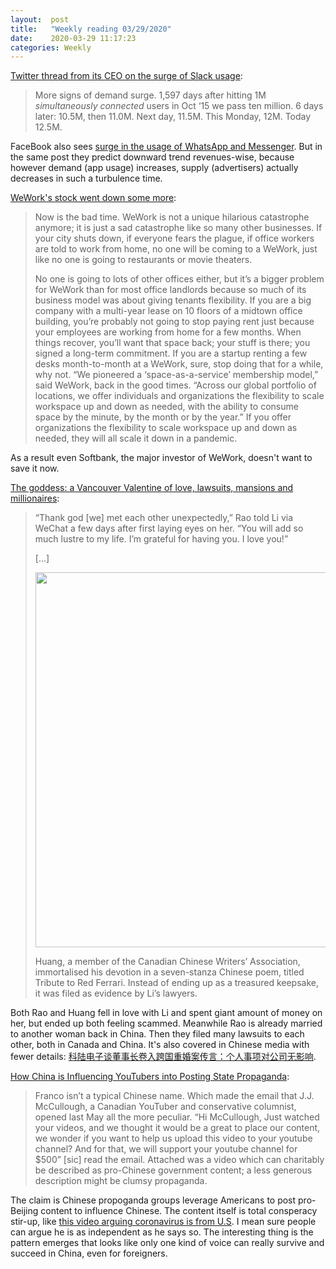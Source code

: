 ```yaml
---
layout:  post
title:   "Weekly reading 03/29/2020"
date:    2020-03-29 11:17:23
categories: Weekly
---
```


[Twitter thread from its CEO on the surge of Slack usage](https://twitter.com/stewart/status/1243000487365861376):

> More signs of demand surge. 1,597 days after hitting 1M *simultaneously connected* users in Oct ‘15 we pass ten million. 6 days later: 10.5M, then 11.0M. Next day, 11.5M. This Monday, 12M. Today 12.5M.

FaceBook also sees [surge in the usage of WhatsApp and Messenger](https://about.fb.com/news/2020/03/keeping-our-apps-stable-during-covid-19/). But in the same post they predict downward trend revenues-wise, because however demand (app usage) increases, supply (advertisers) actually decreases in such a turbulence time.

[WeWork's stock went down some more](https://www.bloomberg.com/opinion/articles/2020-03-18/wework-s-stock-went-down-some-more):

> Now is the bad time. WeWork is not a unique hilarious catastrophe anymore; it is just a sad catastrophe like so many other businesses. If your city shuts down, if everyone fears the plague, if office workers are told to work from home, no one will be coming to a WeWork, just like no one is going to restaurants or movie theaters.
>
> No one is going to lots of other offices either, but it’s a bigger problem for WeWork than for most office landlords because so much of its business model was about giving tenants flexibility. If you are a big company with a multi-year lease on 10 floors of a midtown office building, you’re probably not going to stop paying rent just because your employees are working from home for a few months. When things recover, you’ll want that space back; your stuff is there; you signed a long-term commitment. If you are a startup renting a few desks month-to-month at a WeWork, sure, stop doing that for a while, why not. “We pioneered a ‘space-as-a-service’ membership model,” said WeWork, back in the good times. “Across our global portfolio of locations, we offer individuals and organizations the flexibility to scale workspace up and down as needed, with the ability to consume space by the minute, by the month or by the year.” If you offer organizations the flexibility to scale workspace up and down as needed, they will all scale it down in a pandemic.

As a result even Softbank, the major investor of WeWork, doesn't want to save it now.

[The goddess: a Vancouver Valentine of love, lawsuits, mansions and millionaires](https://www.scmp.com/news/china/society/article/3050342/goddess-vancouver-valentine-love-lawsuits-mansions-and):

> “Thank god [we] met each other unexpectedly,” Rao told Li via WeChat a few days after first laying eyes on her. “You will add so much lustre to my life. I’m grateful for having you. I love you!”
>
> [...]
>
> <img src="https://cdn.i-scmp.com/sites/default/files/d8/images/methode/2020/02/14/8a8cca1a-4dbb-11ea-9b4e-9c10402c07b7_1320x770_071217.jpg" width="600">
>
> Huang, a member of the Canadian Chinese Writers’ Association, immortalised his devotion in a seven-stanza Chinese poem, titled Tribute to Red Ferrari. Instead of ending up as a treasured keepsake, it was filed as evidence by Li’s lawyers.

Both Rao and Huang fell in love with Li and spent giant amount of money on her, but ended up both feeling scammed. Meanwhile Rao is already married to another woman back in China. Then they filed many lawsuits to each other, both in Canada and China. It's also covered in Chinese media with fewer details: [科陆电子谈董事长卷入跨国重婚案传言：个人事项对公司无影响](https://www.thepaper.cn/newsDetail_forward_3725846).

[How China is Influencing YouTubers into Posting State Propaganda](https://medium.com/swlh/how-china-is-influencing-youtubers-into-posting-state-propaganda-db72acf18dfa):

> Franco isn’t a typical Chinese name. Which made the email that J.J. McCullough, a Canadian YouTuber and conservative columnist, opened last May all the more peculiar. “Hi McCullough, Just watched your videos, and we thought it would be a great to place our content, we wonder if you want to help us upload this video to your youtube channel? And for that, we will support your youtube channel for $500” [sic] read the email. Attached was a video which can charitably be described as pro-Chinese government content; a less generous description might be clumsy propaganda.

The claim is Chinese propoganda groups leverage Americans to post pro-Beijing content to influence Chinese. The content itself is total consperacy stir-up, like [this video arguing coronavirus is from U.S](https://www.weibo.com/6062446059/Iz9ZD1avQ?type=comment). I mean sure people can argue he is as independent as he says so. The interesting thing is the pattern emerges that looks like only one kind of voice can really survive and succeed in China, even for foreigners.





